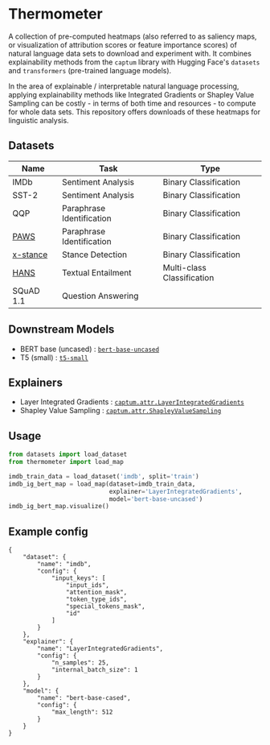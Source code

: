 # Thermometer
A collection of pre-computed heatmaps (also referred to as saliency maps, or visualization of attribution scores or feature importance scores) of natural language data sets to download and experiment with. It combines explainability methods from the `captum` library with Hugging Face's `datasets` and `transformers` (pre-trained language models).

In the area of explainable / interpretable natural language processing, applying explainability methods like Integrated Gradients or Shapley Value Sampling can be costly - in terms of both time and resources - to compute for whole data sets. This repository offers downloads of these heatmaps for linguistic analysis.

## Datasets

Name | Task | Type
--- | --- | ---
IMDb | Sentiment Analysis | Binary Classification
SST-2 | Sentiment Analysis | Binary Classification
QQP | Paraphrase Identification | Binary Classification
[PAWS](https://github.com/google-research-datasets/paws) | Paraphrase Identification | Binary Classification
[x-stance](https://github.com/ZurichNLP/xstance) | Stance Detection | Binary Classification
[HANS](https://github.com/tommccoy1/hans) | Textual Entailment | Multi-class Classification
SQuAD 1.1 | Question Answering |

## Downstream Models
* BERT base (uncased) : [`bert-base-uncased`](https://huggingface.co/bert-base-uncased)
* T5 (small) : [`t5-small`](https://huggingface.co/t5-small)

## Explainers
* Layer Integrated Gradients : [`captum.attr.LayerIntegratedGradients`](https://captum.ai/api/layer.html#layer-integrated-gradients)
* Shapley Value Sampling : [`captum.attr.ShapleyValueSampling`](https://captum.ai/api/shapley_value_sampling.html)




## Usage

```python
from datasets import load_dataset
from thermometer import load_map

imdb_train_data = load_dataset('imdb', split='train')
imdb_ig_bert_map = load_map(dataset=imdb_train_data,
                            explainer='LayerIntegratedGradients',
                            model='bert-base-uncased')
imdb_ig_bert_map.visualize()
```


## Example config

```jsonnet
{
    "dataset": {
        "name": "imdb",
        "config": {
            "input_keys": [
                "input_ids",
                "attention_mask",
                "token_type_ids",
                "special_tokens_mask",
                "id"            
            ]
        }
    },
    "explainer": {
        "name": "LayerIntegratedGradients",
        "config": {
            "n_samples": 25,
            "internal_batch_size": 1
        }
    },
    "model": {
        "name": "bert-base-cased",
        "config": {
            "max_length": 512
        }
    }
}
```